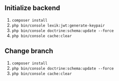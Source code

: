 ## Initialize backend


1. `composer install`
2. `php bin/console lexik:jwt:generate-keypair`
3. `php bin/console doctrine:schema:update --force`
5. `php bin/console cache:clear`


## Change branch 
1. `composer install`
2. `php bin/console doctrine:schema:update --force`
3. `php bin/console cache:clear`
